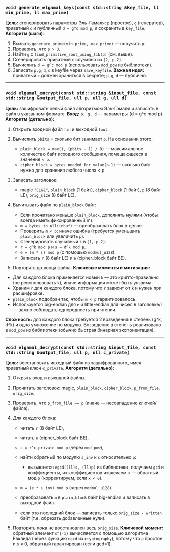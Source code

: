 ### `void generate_elgamal_keys(const std::string &key_file, ll min_prime, ll max_prime)`

**Цель:** сгенерировать параметры Эль-Гамаля: `p` (простое), `g` (генератор), приватный `c` и публичный `d = g^c mod p`, и сохранить в `key_file`.
**Алгоритм (шаги):**

1. Вызвать `generate_prime(min_prime, max_prime)` — получить `p`.
2. Проверить, что `p > 3`.
3. Найти `g` с `find_primitive_root_using_lib(p)` (см. выше).
4. Сгенерировать приватный `c` случайно из `[2, p-2]`.
5. Вычислить `d = g^c mod p` (использовать `mod_pow` из библиотеки).
6. Записать `p,g,d,c` в keyfile через `save_keyfile`.
   **Важная идея:** приватный `c` должен храниться в секрете; `p`, `g`, `d` — публично.

---

### `void elgamal_encrypt(const std::string &input_file, const std::string &output_file, ull p, ull g, ull d)`

**Цель:** зашифровать целый файл алгоритмом Эль-Гамаля и записать в файл в указанном формате.
**Вход:** `p, g, d` — параметры (d = g^c mod p).
**Алгоритм (детально):**

1. Открыть входной файл `fin` и выходной `fout`.
2. Вычислить `pbits` = сколько бит занимает `p`. На основании этого:

   * `plain_block = max(1, (pbits - 1) / 8)` — максимальное количество байт исходного сообщения, помещающееся в значение `< p`.
   * `cipher_block = bytes_needed_for_value(p-1)` — сколько байт нужно для хранения любого числа < p.
3. Записать заголовок:

   * magic `"ELG1"`, `plain_block` (1 байт), `cipher_block` (1 байт), `p` (8 байт LE), `orig_size` (8 байт LE).
4. Вычитывать файл по `plain_block` байт:

   * Если прочитано меньше `plain_block`, дополнять нулями (чтобы всегда иметь фиксированный m).
   * `m = bytes_to_ull(inbuf)` — преобразовать блок в целое.
   * Проверить `m < p`; иначе ошибка (требуется уменьшить `plain_block` или увеличить `p`).
   * Сгенерировать случайный `k` в `[1, p-2]`.
   * `r = g^k mod p` и `s = d^k mod p`.
   * `e = (m * s) mod p` (с помощью `modmul_u128`).
   * Записать `r` (8 байт LE) и `e` (cipher_block байт BE).
5. Повторять до конца файла.
   **Ключевые моменты и мотивация:**

* Для каждого блока применяется новый `k` — это крипто-правильно (не реиспользовать `k`), иначе информация может быть уязвима.
* Храним `r` для каждого блока, потому что `r` зависит от `k` и нужен при расшифровке.
* `plain_block` подобран так, чтобы `m < p` гарантировалось.
* Используется big-endian для `e` и little-endian для чисел в заголовке/r — важно соблюдать однородность при чтении.

**Сложность:** для каждого блока требуется 2 возведения в степень (g^k, d^k) и одно умножение по модулю. Возведение в степень реализовано в `mod_pow` из библиотеки (обычно быстрая бинарная экспонентация).

---

### `void elgamal_decrypt(const std::string &input_file, const std::string &output_file, ull p, ull c_private)`

**Цель:** восстановить исходный файл из зашифрованного, имея приватный ключ `c_private`.
**Алгоритм (детально):**

1. Открыть вход и выходной файлы.
2. Прочитать заголовок: magic, `plain_block`, `cipher_block`, `p_from_file`, `orig_size`.
3. Проверить, что `p_from_file == p` (иначе — несовпадение ключей/файла).
4. Для каждого блока:

   * читать `r` (8 байт LE),
   * читать `e` (cipher_block байт BE),
   * `s = r^c_private mod p` (через `mod_pow`),
   * найти обратный по модулю `s_inv` к `s` относительно `p`:

     * вызывается `egcd((ll)s, (ll)p)` из библиотеки, получаем `gcd` и коэффициенты, из коэффициентов извлекаем `x` — обратный мод `p` (корректируем, если `x < 0`).
   * `m = (e * s_inv) mod p` (через `modmul_u128`).
   * преобразовать `m` в `plain_block` байт big-endian и записать в выходной файл.
   * если это последний блок — записать только `orig_size - written` байт (т.е. обрезать добавленные нули).
5. Повторять пока не восстановлен весь `orig_size`.
   **Ключевой момент:** обратный элемент `s^{-1}` вычисляется с помощью алгоритма Евклида (через функцию `egcd` из `cryptography`), потому что `p` простое и `s` ≠ 0, обратный гарантирован (если gcd=1).
